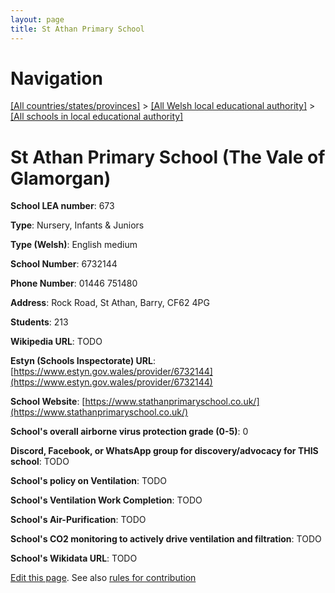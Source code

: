 ```yaml
---
layout: page
title: St Athan Primary School
---
```

# Navigation

[[All countries/states/provinces]](../../..) > [[All Welsh local educational authority]](../..) > [[All schools in local educational authority]](..)

# St Athan Primary School (The Vale of Glamorgan)

**School LEA number**: 673

**Type**: Nursery, Infants & Juniors

**Type (Welsh)**: English medium

**School Number**: 6732144

**Phone Number**: 01446 751480

**Address**: Rock Road, St Athan, Barry, CF62 4PG

**Students**: 213

**Wikipedia URL**: TODO

**Estyn (Schools Inspectorate) URL**: [https://www.estyn.gov.wales/provider/6732144](https://www.estyn.gov.wales/provider/6732144)

**School Website**: [https://www.stathanprimaryschool.co.uk/](https://www.stathanprimaryschool.co.uk/)

**School's overall airborne virus protection grade (0-5)**: 0

**Discord, Facebook, or WhatsApp group for discovery/advocacy for THIS school**: TODO

**School's policy on Ventilation**: TODO

**School's Ventilation Work Completion**: TODO

**School's Air-Purification**: TODO

**School's CO2 monitoring to actively drive ventilation and filtration**: TODO

**School's Wikidata URL**: TODO




[Edit this page](https://github.com/VentilationProject/Wales/edit/prif/./The_Vale_of_Glamorgan/St_Athan_Primary_School.md). See also [rules for contribution](../../../contribution-rules/)